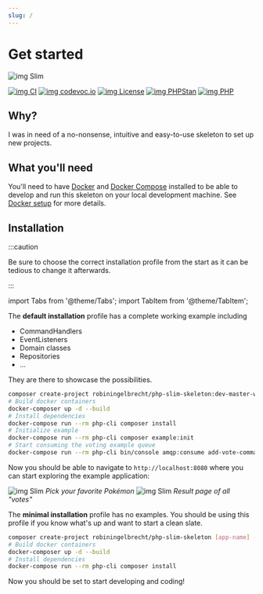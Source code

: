 ```yaml
---
slug: /
---
```


# Get started

![img Slim](/img/banner-header.webp)

[![img CI](https://github.com/robiningelbrecht/slim-skeleton-ddd-amqp/actions/workflows/ci.yml/badge.svg)](https://github.com/robiningelbrecht/slim-skeleton-ddd-amqp/actions/workflows/ci.yml)
[![img codevoc.io](https://codecov.io/gh/robiningelbrecht/php-slim-skeleton/branch/master/graph/badge.svg?token=hgnlFWvWvw)](https://codecov.io/gh/robiningelbrecht/php-slim-skeleton)
[![img License](https://img.shields.io/github/license/robiningelbrecht/slim-skeleton-ddd-amqp?color=428f7e&logo=open%20source%20initiative&logoColor=white)](https://github.com/robiningelbrecht/slim-skeleton-ddd-amqp/blob/master/LICENSE)
[![img PHPStan](https://img.shields.io/badge/PHPStan-level%208-succes.svg?logo=php&logoColor=white&color=31C652)](https://phpstan.org/)
[![img PHP](https://img.shields.io/packagist/php-v/robiningelbrecht/slim-skeleton-ddd-amqp/dev-master?color=%23777bb3&logo=php&logoColor=white)](https://php.net/)

## Why?

I was in need of a no-nonsense, intuitive and easy-to-use skeleton to set up new projects.

## What you'll need

You'll need to have [Docker](https://docs.docker.com/get-docker/) and
[Docker Compose](https://docs.docker.com/compose/) installed to be able to develop and run 
this skeleton on your local development machine. See [Docker setup](/docs/15-docker.md) for more details.

## Installation

:::caution

Be sure to choose the correct installation profile from the start as it can be tedious to change it afterwards.

:::

import Tabs from '@theme/Tabs';
import TabItem from '@theme/TabItem';

<Tabs>
  <TabItem value="default" label="Default" default>

The **default installation** profile has a complete working example including

* CommandHandlers
* EventListeners
* Domain classes
* Repositories
* ...

They are there to showcase the possibilities.

```bash
composer create-project robiningelbrecht/php-slim-skeleton:dev-master-with-examples [app-name] --no-install --ignore-platform-reqs --stability=dev
# Build docker containers
docker-composer up -d --build
# Install dependencies
docker-compose run --rm php-cli composer install
# Initialize example
docker-compose run --rm php-cli composer example:init
# Start consuming the voting example queue
docker-compose run --rm php-cli bin/console amqp:consume add-vote-command-queue
``` 

Now you should be able to navigate to `http://localhost:8080` where you can start exploring the example application:

![img Slim](/img/example-app-vote.webp)
*Pick your favorite Pokémon*
![img Slim](/img/example-app-results.webp)
*Result page of all "votes"*

  </TabItem>
  <TabItem value="minimal" label="Minimal">

The **minimal installation** profile has no examples. 
You should be using this profile if you know what's up and want to start a clean slate.

```bash
composer create-project robiningelbrecht/php-slim-skeleton [app-name] --no-install --ignore-platform-reqs --stability=dev
# Build docker containers
docker-composer up -d --build
# Install dependencies
docker-compose run --rm php-cli composer install
```

Now you should be set to start developing and coding!

  </TabItem>
</Tabs>


